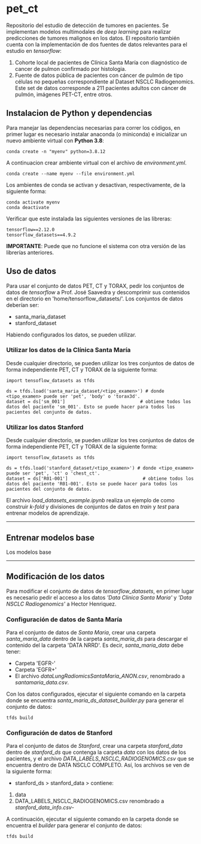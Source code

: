 # pet_ct
Repositorio del estudio de detección de tumores en pacientes. Se implementan modelos multimodales de *deep learning* para realizar predicciones de tumores malignos en los datos. El repositorio también cuenta con la implementación de dos fuentes de datos relevantes para el estudio en *tensorflow*:

1. Cohorte local de pacientes de Clínica Santa María con diagnóstico de cancer de pulmon confirmado por histologia.
2. Fuente de datos pública de pacientes con cáncer de pulmón de tipo células no pequeñas correspondiente al Dataset NSCLC Radiogenomics. Este set de datos corresponde a 211 pacientes adultos con cáncer de pulmón, imágenes PET-CT, entre otros.

## Instalacion de Python y dependencias
Para manejar las dependencias necesarias para correr los códigos, en primer lugar es necesario instalar anaconda (o miniconda) e inicializar un nuevo ambiente virtual con **Python 3.8**:

```
conda create -n "myenv" python=3.8.12
```

A continuacion crear ambiente virtual con el archivo de *environment.yml*.

```
conda create --name myenv --file environment.yml
```



Los ambientes de conda se activan y desactivan, respectivamente, de la siguiente forma:

```
conda activate myenv
conda deactivate
```

Verificar que este instalada las siguientes versiones de las libreras:

```
tensorflow==2.12.0
tensorflow_datasets==4.9.2
```
**IMPORTANTE**: Puede que no funcione el sistema con otra versión de las librerías anteriores.

## Uso de datos
Para usar el conjunto de datos PET, CT y TORAX, pedir los conjuntos de datos de *tensorflow* a Prof. José Saavedra y descomprimir sus contenidos en el directorio en 'home/tensorflow_datasets/'. Los conjuntos de datos deberían ser:
- santa_maria_dataset
- stanford_dataset

Habiendo configurados los datos, se pueden utilizar.

### Utilizar los datos de la Clínica Santa María

Desde cualquier directorio, se pueden utilizar los tres conjuntos de datos de forma independiente PET, CT y TORAX de la siguiente forma:


```
import tensoflow_datasets as tfds

ds = tfds.load('santa_maria_dataset/<tipo_examen>') # donde <tipo_examen> puede ser 'pet', 'body' o 'torax3d'.
dataset = ds['sm_001']                            # obtiene todos los datos del paciente 'sm_001'. Esto se puede hacer para todos los pacientes del conjunto de datos.
```


### Utilizar los datos Stanford

Desde cualquier directorio, se pueden utilizar los tres conjuntos de datos de forma independiente PET, CT y TORAX de la siguiente forma:


```
import tensoflow_datasets as tfds

ds = tfds.load('stanford_dataset/<tipo_examen>') # donde <tipo_examen> puede ser 'pet', 'ct' o 'chest_ct'.
dataset = ds['R01-001']                            # obtiene todos los datos del paciente 'R01-001'. Esto se puede hacer para todos los pacientes del conjunto de datos.
```

El archivo *load_datasets_example.ipynb* realiza un ejemplo de como construir *k-fold* y divisiones de conjuntos de datos en *train* y *test* para entrenar modelos de aprendizaje.

---
## Entrenar modelos base

Los modelos base 

---

## Modificación de los datos
Para modificar el conjunto de datos de *tensorflow_datasets*, en primer lugar es necesario pedir el acceso a los datos *'Data Clinica Santa Maria'* y *'Data NSCLC Radiogenomics'* a Hector Henriquez. 


### Configuración de datos de Santa María
Para el conjunto de datos de *Santa Maria*, crear una carpeta *santa_maria_data* dentro de la carpeta *santa_maria_ds* para descargar el contenido del la carpeta 'DATA NRRD'. Es decir, *santa_maria_data* debe tener:
- Carpeta 'EGFR-' 
- Carpeta 'EGFR+'
- El archivo *dataLungRadiomicsSantaMaria_ANON.csv*, renombrado a *santamaria_data.csv*.

Con los datos configurados, ejecutar el siguiente comando en la carpeta donde se encuentra *santa_maria_ds_dataset_builder.py* para generar el conjunto de datos:

```
tfds build
```

### Configuración de datos de Stanford
Para el conjunto de datos de *Stanford*, crear una carpeta *stanford_data* dentro de *stanford_ds* que contenga la carpeta *data* con los datos de los pacientes, y el archivo *DATA_LABELS_NSCLC_RADIOGENOMICS.csv* que se encuentra dentro de DATA NSCLC COMPLETO. Así, los archivos se ven de la siguiente forma:
- stanford_ds > stanford_data > contiene:
1. data
2. DATA_LABELS_NSCLC_RADIOGENOMICS.csv renombrado a *stanford_data_info.csv*-

A continuación, ejecutar el siguiente comando en la carpeta donde se encuentra el *builder* para generar el conjunto de datos:

```
tfds build
```
